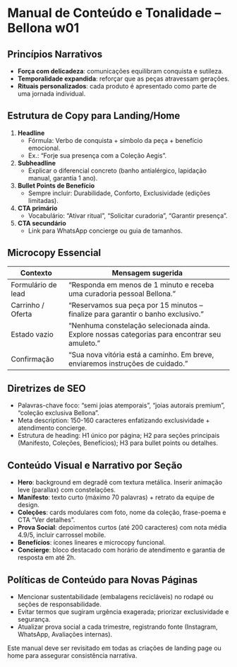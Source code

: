 # Manual de Conteúdo e Tonalidade – Bellona w01

## Princípios Narrativos
- **Força com delicadeza**: comunicações equilibram conquista e sutileza.
- **Temporalidade expandida**: reforçar que as peças atravessam gerações.
- **Rituais personalizados**: cada produto é apresentado como parte de uma jornada individual.

## Estrutura de Copy para Landing/Home
1. **Headline**
   - Fórmula: Verbo de conquista + símbolo da peça + benefício emocional.
   - Ex.: “Forje sua presença com a Coleção Aegis”.
2. **Subheadline**
   - Explicar o diferencial concreto (banho antialérgico, lapidação manual, garantia 1 ano).
3. **Bullet Points de Benefício**
   - Sempre incluir: Durabilidade, Conforto, Exclusividade (edições limitadas).
4. **CTA primário**
   - Vocabulário: “Ativar ritual”, “Solicitar curadoria”, “Garantir presença”.
5. **CTA secundário**
   - Link para WhatsApp concierge ou guia de tamanhos.

## Microcopy Essencial
| Contexto | Mensagem sugerida |
| --- | --- |
| Formulário de lead | “Responda em menos de 1 minuto e receba uma curadoria pessoal Bellona.” |
| Carrinho / Oferta | “Reservamos sua peça por 15 minutos – finalize para garantir o banho exclusivo.” |
| Estado vazio | “Nenhuma constelação selecionada ainda. Explore nossas categorias para encontrar seu amuleto.” |
| Confirmação | “Sua nova vitória está a caminho. Em breve, enviaremos instruções de cuidado.” |

## Diretrizes de SEO
- Palavras-chave foco: “semi joias atemporais”, “joias autorais premium”, “coleção exclusiva Bellona”.
- Meta description: 150-160 caracteres enfatizando exclusividade + atendimento concierge.
- Estrutura de heading: H1 único por página; H2 para seções principais (Manifesto, Coleções, Benefícios); H3 para bullet points ou detalhes.

## Conteúdo Visual e Narrativo por Seção
- **Hero**: background em degradê com textura metálica. Inserir animação leve (parallax) com constelações.
- **Manifesto**: texto curto (máximo 70 palavras) + retrato da equipe de design.
- **Coleções**: cards modulares com foto, nome da coleção, frase-poema e CTA “Ver detalhes”.
- **Prova Social**: depoimentos curtos (até 200 caracteres) com nota média 4.9/5, incluir carrossel mobile.
- **Benefícios**: ícones lineares e microcopy funcional.
- **Concierge**: bloco destacado com horário de atendimento e garantia de resposta em até 2h.

## Políticas de Conteúdo para Novas Páginas
- Mencionar sustentabilidade (embalagens recicláveis) no rodapé ou seções de responsabilidade.
- Evitar termos que sugiram urgência exagerada; priorizar exclusividade e segurança.
- Atualizar prova social a cada trimestre, registrando fonte (Instagram, WhatsApp, Avaliações internas).

Este manual deve ser revisitado em todas as criações de landing page ou home para assegurar consistência narrativa.
